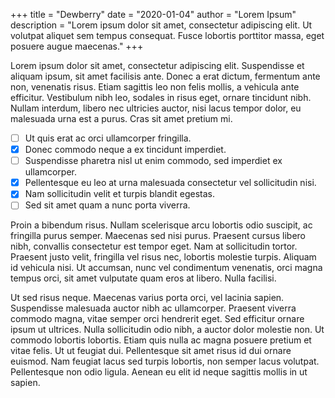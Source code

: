 +++
title = "Dewberry"
date = "2020-01-04"
author = "Lorem Ipsum"
description = "Lorem ipsum dolor sit amet, consectetur adipiscing elit. Ut volutpat aliquet sem tempus consequat. Fusce lobortis porttitor massa, eget posuere augue maecenas."
+++

Lorem ipsum dolor sit amet, consectetur adipiscing elit. Suspendisse et aliquam ipsum, sit amet facilisis ante. Donec a erat dictum, fermentum ante non, venenatis risus. Etiam sagittis leo non felis mollis, a vehicula ante efficitur. Vestibulum nibh leo, sodales in risus eget, ornare tincidunt nibh. Nullam interdum, libero nec ultricies auctor, nisi lacus tempor dolor, eu malesuada urna est a purus. Cras sit amet pretium mi.

- [ ] Ut quis erat ac orci ullamcorper fringilla.
- [X] Donec commodo neque a ex tincidunt imperdiet.
- [ ] Suspendisse pharetra nisl ut enim commodo, sed imperdiet ex ullamcorper.
- [X] Pellentesque eu leo at urna malesuada consectetur vel sollicitudin nisi.
- [X] Nam sollicitudin velit et turpis blandit egestas.
- [ ] Sed sit amet quam a nunc porta viverra.

Proin a bibendum risus. Nullam scelerisque arcu lobortis odio suscipit, ac fringilla purus semper. Maecenas sed nisi purus. Praesent cursus libero nibh, convallis consectetur est tempor eget. Nam at sollicitudin tortor. Praesent justo velit, fringilla vel risus nec, lobortis molestie turpis. Aliquam id vehicula nisi. Ut accumsan, nunc vel condimentum venenatis, orci magna tempus orci, sit amet vulputate quam eros at libero. Nulla facilisi.

Ut sed risus neque. Maecenas varius porta orci, vel lacinia sapien. Suspendisse malesuada auctor nibh ac ullamcorper. Praesent viverra commodo magna, vitae semper orci hendrerit eget. Sed efficitur ornare ipsum ut ultrices. Nulla sollicitudin odio nibh, a auctor dolor molestie non. Ut commodo lobortis lobortis. Etiam quis nulla ac magna posuere pretium et vitae felis. Ut ut feugiat dui. Pellentesque sit amet risus id dui ornare euismod. Nam feugiat lacus sed turpis lobortis, non semper lacus volutpat. Pellentesque non odio ligula. Aenean eu elit id neque sagittis mollis in ut sapien.
